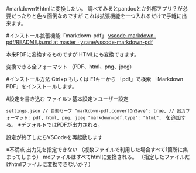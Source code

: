 <!--
title:   VSCodeでmarkdownを書いたらhtmlへ自動変換する。
tags:    HTML,Markdown,VSCode
id:      7d05c08d6138ae973e90
private: false
-->
#markdownをhtmlに変換したい。
調べてみるとpandocとか外部アプリ？が必要だったりと色々面倒なのですが
これは拡張機能を一つ入れるだけで手軽に出来ます。

#インストール拡張機能「markdown-pdf」
[vscode-markdown-pdf/README.ja.md at master · yzane/vscode-markdown-pdf](https://github.com/yzane/vscode-markdown-pdf/blob/master/README.ja.md)

本来PDFに変換するものですが
HTMLにも変換できます。

変換できる全フォーマット
（PDF、html、png、jpeg）

#インストール方法
Ctrl+p もしくは F1キーから
「pdf」で検索
「Markdown PDF」をインストールします。

#設定を書き込む
ファイル＞基本設定＞ユーザー設定

`settings.json
// 自動セーブ
"markdown-pdf.convertOnSave": true,
// 出力フォーマット: pdf, html, png, jpeg
"markdown-pdf.type": "html",
`
を追加する。
※デフォルトではPDFが出力される。

設定が終了したらVSCodeを再起動します

※不満点
出力先を指定できない
（複数ファイルで利用した場合すべて1箇所に集まってしまう）
mdファイルはすべてhtmlに変換される。
（指定したファイルだけhtmlファイルに変換できないか？）